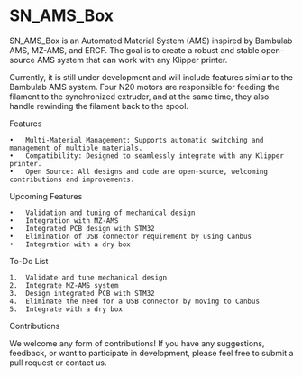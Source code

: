 # SN_AMS_Box

SN_AMS_Box is an Automated Material System (AMS) inspired by Bambulab AMS, MZ-AMS, and ERCF. The goal is to create a robust and stable open-source AMS system that can work with any Klipper printer.

Currently, it is still under development and will include features similar to the Bambulab AMS system. Four N20 motors are responsible for feeding the filament to the synchronized extruder, and at the same time, they also handle rewinding the filament back to the spool.

Features

	•	Multi-Material Management: Supports automatic switching and management of multiple materials.
	•	Compatibility: Designed to seamlessly integrate with any Klipper printer.
	•	Open Source: All designs and code are open-source, welcoming contributions and improvements.

Upcoming Features

	•	Validation and tuning of mechanical design
	•	Integration with MZ-AMS
	•	Integrated PCB design with STM32
	•	Elimination of USB connector requirement by using Canbus
	•	Integration with a dry box

To-Do List

	1.	Validate and tune mechanical design
	2.	Integrate MZ-AMS system
	3.	Design integrated PCB with STM32
	4.	Eliminate the need for a USB connector by moving to Canbus
	5.	Integrate with a dry box

Contributions

We welcome any form of contributions! If you have any suggestions, feedback, or want to participate in development, please feel free to submit a pull request or contact us.
